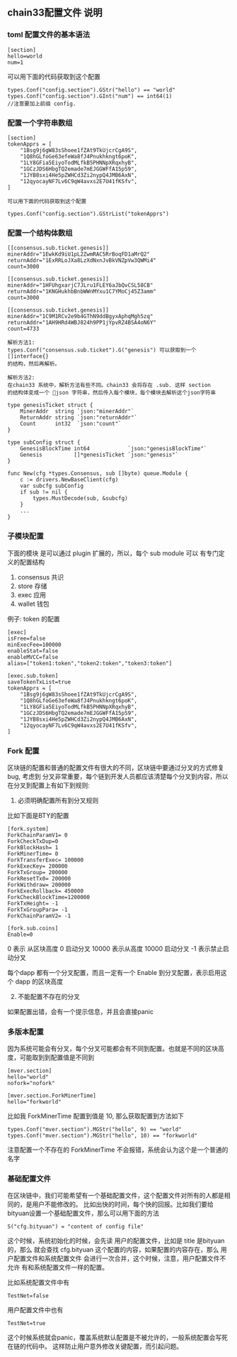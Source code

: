 ## chain33配置文件 说明

### toml 配置文件的基本语法

```
[section]
hello=world
num=1
```

可以用下面的代码获取到这个配置

```
types.Conf("config.section").GStr("hello") == "world"
types.Conf("config.section").GInt("num") == int64(1)
//注意要加上前缀 config.
```

### 配置一个字符串数组

```
[section]
tokenApprs = [
	"1Bsg9j6gW83sShoee1fZAt9TkUjcrCgA9S",
	"1Q8hGLfoGe63efeWa8fJ4Pnukhkngt6poK",
	"1LY8GFia5EiyoTodMLfkB5PHNNpXRqxhyB",
	"1GCzJDS6HbgTQ2emade7mEJGGWFfA15pS9",
	"1JYB8sxi4He5pZWHCd3Zi2nypQ4JMB6AxN",
	"12qyocayNF7Lv6C9qW4avxs2E7U41fKSfv",
]

可以用下面的代码获取到这个配置

types.Conf("config.section").GStrList("tokenApprs")

```

### 配置一个结构体数组

```
[[consensus.sub.ticket.genesis]]
minerAddr="1EwkKd9iU1pL2ZwmRAC5RrBoqFD1aMrQ2"
returnAddr="1ExRRLoJXa8LzXdNxnJvBkVNZpVw3QWMi4"
count=3000

[[consensus.sub.ticket.genesis]]
minerAddr="1HFUhgxarjC7JLru1FLEY6aJbQvCSL58CB"
returnAddr="1KNGHukhbBnbWWnMYxu1C7YMoCj45Z3amm"
count=3000

[[consensus.sub.ticket.genesis]]
minerAddr="1C9M1RCv2e9b4GThN9ddBgyxAphqMgh5zq"
returnAddr="1AH9HRd4WBJ824h9PP1jYpvRZ4BSA4oN6Y"
count=4733

解析方法1:
types.Conf("consensus.sub.ticket").G("genesis") 可以获取到一个 []interface{}
的结构，然后再解析。

解析方法2:
在chain33 系统中，解析方法有些不同。chain33 会将存在 .sub. 这样 section
的结构体变成一个 json 字符串，然后传入每个模块，每个模块去解析这个json字符串

type genesisTicket struct {
	MinerAddr  string `json:"minerAddr"`
	ReturnAddr string `json:"returnAddr"`
	Count      int32  `json:"count"`
}

type subConfig struct {
	GenesisBlockTime int64            `json:"genesisBlockTime"`
	Genesis          []*genesisTicket `json:"genesis"`
}

func New(cfg *types.Consensus, sub []byte) queue.Module {
	c := drivers.NewBaseClient(cfg)
	var subcfg subConfig
	if sub != nil {
		types.MustDecode(sub, &subcfg)
	}
    ...
}
```

### 子模块配置

下面的模块 是可以通过 plugin 扩展的，所以，每个 sub module 可以 有专门定义的配置结构

1. consensus 共识
2. store 存储
3. exec 应用
4. wallet 钱包

例子: token 的配置
```
[exec]
isFree=false
minExecFee=100000
enableStat=false
enableMVCC=false
alias=["token1:token","token2:token","token3:token"]

[exec.sub.token]
saveTokenTxList=true
tokenApprs = [
	"1Bsg9j6gW83sShoee1fZAt9TkUjcrCgA9S",
	"1Q8hGLfoGe63efeWa8fJ4Pnukhkngt6poK",
	"1LY8GFia5EiyoTodMLfkB5PHNNpXRqxhyB",
	"1GCzJDS6HbgTQ2emade7mEJGGWFfA15pS9",
	"1JYB8sxi4He5pZWHCd3Zi2nypQ4JMB6AxN",
	"12qyocayNF7Lv6C9qW4avxs2E7U41fKSfv",
]
```

### Fork 配置
区块链的配置和普通的配置文件有很大的不同，区块链中要通过分叉的方式修复bug, 考虑到
分叉非常重要，每个链到开发人员都应该清楚每个分叉到内容，所以在分叉到配置上有如下到规则:

1. 必须明确配置所有到分叉规则

比如下面是BTY的配置
```
[fork.system]
ForkChainParamV1= 0
ForkCheckTxDup=0
ForkBlockHash= 1
ForkMinerTime= 0
ForkTransferExec= 100000
ForkExecKey= 200000
ForkTxGroup= 200000
ForkResetTx0= 200000
ForkWithdraw= 200000
ForkExecRollback= 450000
ForkCheckBlockTime=1200000
ForkTxHeight= -1
ForkTxGroupPara= -1
ForkChainParamV2= -1

[fork.sub.coins]
Enable=0
```

0 表示 从区块高度 0 启动分叉
10000 表示从高度 10000 启动分叉
-1 表示禁止启动分叉

每个dapp 都有一个分叉配置，而且一定有一个 Enable 到分叉配置，表示启用这个 dapp 的区块高度

2. 不能配置不存在的分叉

如果配置出错，会有一个提示信息，并且会直接panic

### 多版本配置

因为系统可能会有分叉，每个分叉可能都会有不同到配置。也就是不同的区块高度，可能取到到配置值是不同到

```
[mver.section]
hello="world"
nofork="nofork"

[mver.section.ForkMinerTime]
hello="forkworld"
```

比如我 ForkMinerTime 配置到值是 10, 那么获取配置到方法如下

```
types.Conf("mver.section").MGStr("hello", 9) == "world"
types.Conf("mver.section").MGStr("hello", 10) == "forkworld"
```

注意配置一个不存在的 ForkMinerTime 不会报错，系统会认为这个是一个普通的 名字

### 基础配置文件

在区块链中，我们可能希望有一个基础配置文件，这个配置文件对所有的人都是相同的，是用户不能修改的。
比如出快的时间，每个快的回报。比如我们要给bityuan设置一个基础配置文件，那么可以用下面的方法

```
S("cfg.bityuan") = "content of config file"
```

这个时候，系统初始化的时候，会先读 用户的配置文件，比如是 title 是bityuan的，那么
就会查找 cfg.bityuan 这个配置的内容，如果配置的内容存在，那么 用户配置文件和系统配置文件
会进行一次合并，这个时候，注意，用户配置文件不允许 有和系统配置文件一样的配置。

比如系统配置文件中有 
```
TestNet=false
```

用户配置文件中也有

```
TestNet=true
```

这个时候系统就会panic，覆盖系统默认配置是不被允许的，一般系统配置会写死在链的代码中。
这样防止用户意外修改关键配置，而引起问题。